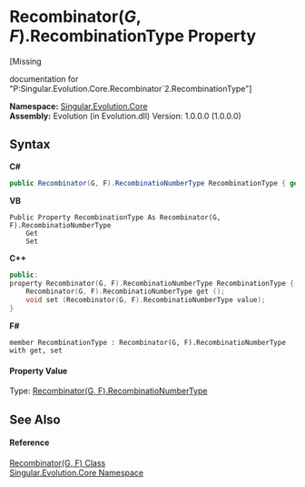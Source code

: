# Recombinator(*G*, *F*).RecombinationType Property 
 

\[Missing <summary> documentation for "P:Singular.Evolution.Core.Recombinator`2.RecombinationType"\]

**Namespace:**&nbsp;<a href="7a43d210-bf66-e44d-0f97-e9e0fe26b1b8">Singular.Evolution.Core</a><br />**Assembly:**&nbsp;Evolution (in Evolution.dll) Version: 1.0.0.0 (1.0.0.0)

## Syntax

**C#**<br />
``` C#
public Recombinator(G, F).RecombinatioNumberType RecombinationType { get; set; }
```

**VB**<br />
``` VB
Public Property RecombinationType As Recombinator(G, F).RecombinatioNumberType
	Get
	Set
```

**C++**<br />
``` C++
public:
property Recombinator(G, F).RecombinatioNumberType RecombinationType {
	Recombinator(G, F).RecombinatioNumberType get ();
	void set (Recombinator(G, F).RecombinatioNumberType value);
}
```

**F#**<br />
``` F#
member RecombinationType : Recombinator(G, F).RecombinatioNumberType with get, set

```


#### Property Value
Type: <a href="61555f75-ac35-64c2-e3cd-d6adbd608226">Recombinator(G, F).RecombinatioNumberType</a>

## See Also


#### Reference
<a href="a541bb07-a9c0-980e-c4b8-3bbc2cd7d3a3">Recombinator(G, F) Class</a><br /><a href="7a43d210-bf66-e44d-0f97-e9e0fe26b1b8">Singular.Evolution.Core Namespace</a><br />